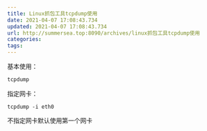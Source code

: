 ```yaml
---
title: Linux抓包工具tcpdump使用
date: 2021-04-07 17:08:43.734
updated: 2021-04-07 17:08:43.734
url: http://summersea.top:8090/archives/linux抓包工具tcpdump使用
categories: 
tags: 
---
```


基本使用：
```bash
tcpdump
```

指定网卡：
```
tcpdump -i eth0
```
不指定网卡默认使用第一个网卡